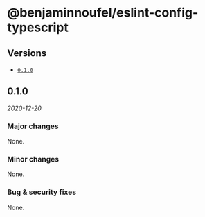 # @benjaminnoufel/eslint-config-typescript

## Versions

- [`0.1.0`](#010)

## 0.1.0

*2020-12-20*

### Major changes

None.

### Minor changes

None.

### Bug & security fixes

None.
